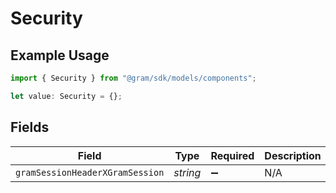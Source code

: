 # Security

## Example Usage

```typescript
import { Security } from "@gram/sdk/models/components";

let value: Security = {};
```

## Fields

| Field                           | Type                            | Required                        | Description                     |
| ------------------------------- | ------------------------------- | ------------------------------- | ------------------------------- |
| `gramSessionHeaderXGramSession` | *string*                        | :heavy_minus_sign:              | N/A                             |